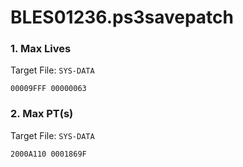 # BLES01236.ps3savepatch

### 1. Max Lives

Target File: `SYS-DATA`

```
00009FFF 00000063
```

### 2. Max PT(s)

Target File: `SYS-DATA`

```
2000A110 0001869F
```


